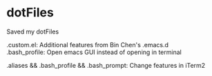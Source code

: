 # dotFiles
Saved my dotFiles

.custom.el: Additional features from Bin Chen's .emacs.d  
.bash_profile: Open emacs GUI instead of opening in terminal

.aliases && .bash_profile && .bash_prompt:
Change features in iTerm2
